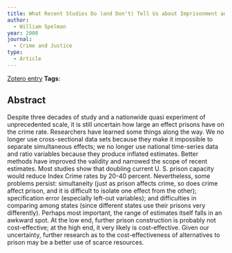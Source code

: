 ```yaml
---
title: What Recent Studies Do (and Don't) Tell Us about Imprisonment and Crime
author:
  - William Spelman
year: 2000
journal:
  - Crime and Justice
type:
  - Article
---
```

[Zotero entry](zotero://select/items/@spelmanWhatRecentStudies2000)
**Tags**:
## Abstract

Despite three decades of study and a nationwide quasi experiment of unprecedented scale, it is still uncertain how large an effect prisons have on the crime rate. Researchers have learned some things along the way. We no longer use cross-sectional data sets because they make it impossible to separate simultaneous effects; we no longer use national time-series data and ratio variables because they produce inflated estimates. Better methods have improved the validity and narrowed the scope of recent estimates. Most studies show that doubling current U. S. prison capacity would reduce Index Crime rates by 20-40 percent. Nevertheless, some problems persist: simultaneity (just as prison affects crime, so does crime affect prison, and it is difficult to isolate one effect from the other); specification error (especially left-out variables); and difficulties in comparing among states (since different states use their prisons very differently). Perhaps most important, the range of estimates itself falls in an awkward spot. At the low end, further prison construction is probably not cost-effective; at the high end, it very likely is cost-effective. Given our uncertainty, further research as to the cost-effectiveness of alternatives to prison may be a better use of scarce resources.
